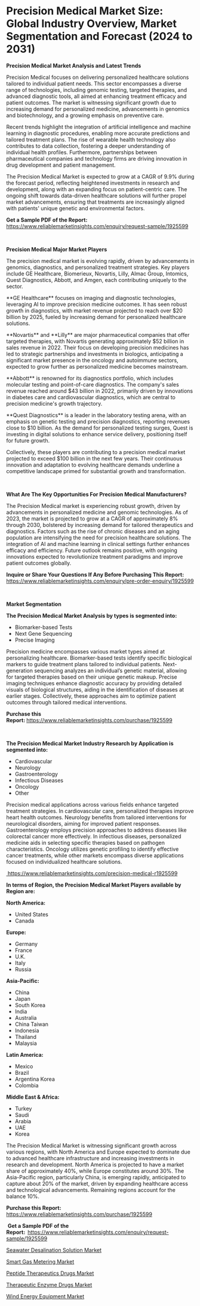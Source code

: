 <p><h1>Precision Medical Market Size: Global Industry Overview, Market Segmentation and Forecast (2024 to 2031)</h1></p><p><strong>Precision Medical Market Analysis and Latest Trends</strong></p>
<p><p>Precision Medical focuses on delivering personalized healthcare solutions tailored to individual patient needs. This sector encompasses a diverse range of technologies, including genomic testing, targeted therapies, and advanced diagnostic tools, all aimed at enhancing treatment efficacy and patient outcomes. The market is witnessing significant growth due to increasing demand for personalized medicine, advancements in genomics and biotechnology, and a growing emphasis on preventive care. </p><p>Recent trends highlight the integration of artificial intelligence and machine learning in diagnostic procedures, enabling more accurate predictions and tailored treatment plans. The rise of wearable health technology also contributes to data collection, fostering a deeper understanding of individual health profiles. Furthermore, partnerships between pharmaceutical companies and technology firms are driving innovation in drug development and patient management.</p><p>The Precision Medical Market is expected to grow at a CAGR of 9.9% during the forecast period, reflecting heightened investments in research and development, along with an expanding focus on patient-centric care. The ongoing shift towards data-driven healthcare solutions will further propel market advancements, ensuring that treatments are increasingly aligned with patients' unique genetic and environmental factors.</p></p>
<p><strong>Get a Sample PDF of the Report:&nbsp;</strong> <a href="https://www.reliablemarketinsights.com/enquiry/request-sample/1925599?utm_campaign=1331&utm_medium=2&utm_source=Github&utm_content=ia&utm_term=24102024&utm_id=precision-medical">https://www.reliablemarketinsights.com/enquiry/request-sample/1925599</a></p>
<p>&nbsp;</p>
<p><strong>Precision Medical Major Market Players</strong></p>
<p><p>The precision medical market is evolving rapidly, driven by advancements in genomics, diagnostics, and personalized treatment strategies. Key players include GE Healthcare, Biomerieux, Novartis, Lilly, Almac Group, Intomics, Quest Diagnostics, Abbott, and Amgen, each contributing uniquely to the sector.</p><p>**GE Healthcare** focuses on imaging and diagnostic technologies, leveraging AI to improve precision medicine outcomes. It has seen robust growth in diagnostics, with market revenue projected to reach over $20 billion by 2025, fueled by increasing demand for personalized healthcare solutions.</p><p>**Novartis** and **Lilly** are major pharmaceutical companies that offer targeted therapies, with Novartis generating approximately $52 billion in sales revenue in 2022. Their focus on developing precision medicines has led to strategic partnerships and investments in biologics, anticipating a significant market presence in the oncology and autoimmune sectors, expected to grow further as personalized medicine becomes mainstream.</p><p>**Abbott** is renowned for its diagnostics portfolio, which includes molecular testing and point-of-care diagnostics. The company's sales revenue reached around $43 billion in 2022, primarily driven by innovations in diabetes care and cardiovascular diagnostics, which are central to precision medicine's growth trajectory.</p><p>**Quest Diagnostics** is a leader in the laboratory testing arena, with an emphasis on genetic testing and precision diagnostics, reporting revenues close to $10 billion. As the demand for personalized testing surges, Quest is investing in digital solutions to enhance service delivery, positioning itself for future growth.</p><p>Collectively, these players are contributing to a precision medical market projected to exceed $100 billion in the next few years. Their continuous innovation and adaptation to evolving healthcare demands underline a competitive landscape primed for substantial growth and transformation.</p></p>
<p>&nbsp;</p>
<p><strong>What Are The Key Opportunities For Precision Medical Manufacturers?</strong></p>
<p><p>The Precision Medical market is experiencing robust growth, driven by advancements in personalized medicine and genomic technologies. As of 2023, the market is projected to grow at a CAGR of approximately 8% through 2030, bolstered by increasing demand for tailored therapeutics and diagnostics. Factors such as the rise of chronic diseases and an aging population are intensifying the need for precision healthcare solutions. The integration of AI and machine learning in clinical settings further enhances efficacy and efficiency. Future outlook remains positive, with ongoing innovations expected to revolutionize treatment paradigms and improve patient outcomes globally.</p></p>
<p><strong>Inquire or Share Your Questions If Any Before Purchasing This Report:</strong> <a href="https://www.reliablemarketinsights.com/enquiry/pre-order-enquiry/1925599?utm_campaign=1331&utm_medium=2&utm_source=Github&utm_content=ia&utm_term=24102024&utm_id=precision-medical">https://www.reliablemarketinsights.com/enquiry/pre-order-enquiry/1925599</a></p>
<p>&nbsp;</p>
<p><strong>Market Segmentation</strong></p>
<p><strong>The Precision Medical Market Analysis by types is segmented into:</strong></p>
<p><ul><li>Biomarker-based Tests</li><li>Next Gene Sequencing</li><li>Precise Imaging</li></ul></p>
<p><p>Precision medicine encompasses various market types aimed at personalizing healthcare. Biomarker-based tests identify specific biological markers to guide treatment plans tailored to individual patients. Next-generation sequencing analyzes an individual’s genetic material, allowing for targeted therapies based on their unique genetic makeup. Precise imaging techniques enhance diagnostic accuracy by providing detailed visuals of biological structures, aiding in the identification of diseases at earlier stages. Collectively, these approaches aim to optimize patient outcomes through tailored medical interventions.</p></p>
<p><strong>Purchase this Report:&nbsp;</strong><a href="https://www.reliablemarketinsights.com/purchase/1925599?utm_campaign=1331&utm_medium=2&utm_source=Github&utm_content=ia&utm_term=24102024&utm_id=precision-medical">https://www.reliablemarketinsights.com/purchase/1925599</a></p>
<p>&nbsp;</p>
<p><strong>The Precision Medical Market Industry Research by Application is segmented into:</strong></p>
<p><ul><li>Cardiovascular</li><li>Neurology</li><li>Gastroenterology</li><li>Infectious Diseases</li><li>Oncology</li><li>Other</li></ul></p>
<p><p>Precision medical applications across various fields enhance targeted treatment strategies. In cardiovascular care, personalized therapies improve heart health outcomes. Neurology benefits from tailored interventions for neurological disorders, aiming for improved patient responses. Gastroenterology employs precision approaches to address diseases like colorectal cancer more effectively. In infectious diseases, personalized medicine aids in selecting specific therapies based on pathogen characteristics. Oncology utilizes genetic profiling to identify effective cancer treatments, while other markets encompass diverse applications focused on individualized healthcare solutions.</p></p>
<p><a href="https://www.reliablemarketinsights.com/precision-medical-r1925599?utm_campaign=1331&utm_medium=2&utm_source=Github&utm_content=ia&utm_term=24102024&utm_id=precision-medical">&nbsp;https://www.reliablemarketinsights.com/precision-medical-r1925599</a></p>
<p><strong>In terms of Region, the Precision Medical Market Players available by Region are:</strong></p>
<p>
    <p> <strong> North America: </strong>
        <ul>
            <li>United States</li>
            <li>Canada</li>
        </ul>
        </p> 
    <p> <strong> Europe: </strong>
        <ul>
            <li>Germany</li>
            <li>France</li>
            <li>U.K.</li>
            <li>Italy</li>
            <li>Russia</li>
        </ul>
        </p> 
    <p> <strong> Asia-Pacific: </strong>
        <ul>
            <li>China</li>
            <li>Japan</li>
            <li>South Korea</li>
            <li>India</li>
            <li>Australia</li>
            <li>China Taiwan</li>
            <li>Indonesia</li>
            <li>Thailand</li>
            <li>Malaysia</li>
        </ul>
        </p> 
    <p> <strong> Latin America: </strong>
        <ul>
            <li>Mexico</li>
            <li>Brazil</li>
            <li>Argentina Korea</li>
            <li>Colombia</li>
        </ul>
        </p> 
    <p> <strong> Middle East & Africa: </strong>
        <ul>
            <li>Turkey</li>
            <li>Saudi</li>
            <li>Arabia</li>
            <li>UAE</li>
            <li>Korea</li>
        </ul>
    </p>
    </p>
<p><p>The Precision Medical Market is witnessing significant growth across various regions, with North America and Europe expected to dominate due to advanced healthcare infrastructure and increasing investments in research and development. North America is projected to have a market share of approximately 40%, while Europe constitutes around 30%. The Asia-Pacific region, particularly China, is emerging rapidly, anticipated to capture about 20% of the market, driven by expanding healthcare access and technological advancements. Remaining regions account for the balance 10%.</p></p>
<p><strong>Purchase this Report: </strong><a href="https://www.reliablemarketinsights.com/purchase/1925599?utm_campaign=1331&utm_medium=2&utm_source=Github&utm_content=ia&utm_term=24102024&utm_id=precision-medical">https://www.reliablemarketinsights.com/purchase/1925599</a></p>
<p>&nbsp;<strong>Get a Sample PDF of the Report:&nbsp;&nbsp;</strong><a href="https://www.reliablemarketinsights.com/enquiry/request-sample/1925599?utm_campaign=1331&utm_medium=2&utm_source=Github&utm_content=ia&utm_term=24102024&utm_id=precision-medical">https://www.reliablemarketinsights.com/enquiry/request-sample/1925599</a></p>
<p><strong></strong></p>
<p><p><a href="https://www.linkedin.com/pulse/future-innovation-global-seawater-desalination-solution-g00pe?utm_campaign=1331&utm_medium=2&utm_source=Github&utm_content=ia&utm_term=24102024&utm_id=precision-medical">Seawater Desalination Solution Market</a></p><p><a href="https://issuu.com/reportprime-2/docs/smart-gas-metering-market-size-2030_b354f10ad56ee5?utm_campaign=1331&utm_medium=2&utm_source=Github&utm_content=ia&utm_term=24102024&utm_id=precision-medical">Smart Gas Metering Market</a></p><p><a href="https://www.linkedin.com/pulse/pioneering-growth-analyzing-global-peptide-therapeutics-drugs-qo1ee?utm_campaign=1331&utm_medium=2&utm_source=Github&utm_content=ia&utm_term=24102024&utm_id=precision-medical">Peptide Therapeutics Drugs Market</a></p><p><a href="https://www.linkedin.com/pulse/therapeutic-enzyme-drugs-market-segmentation-applications-dw4ae?utm_campaign=1331&utm_medium=2&utm_source=Github&utm_content=ia&utm_term=24102024&utm_id=precision-medical">Therapeutic Enzyme Drugs Market</a></p><p><a href="https://github.com/joannesouthgate/Market-Research-Report-List-5/blob/main/wind-energy-equipment-market.md?utm_campaign=1331&utm_medium=2&utm_source=Github&utm_content=ia&utm_term=24102024&utm_id=precision-medical">Wind Energy Equipment Market</a></p></p>